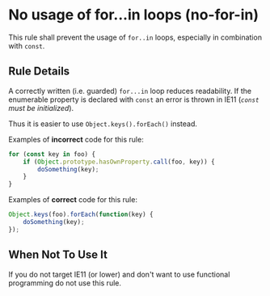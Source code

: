# No usage of for...in loops (no-for-in)

This rule shall prevent the usage of `for..in` loops, especially in combination with `const`.


## Rule Details

A correctly written (i.e. guarded) `for...in` loop reduces readability. If the enumerable property is declared with `const` an error is thrown in IE11 (*`const` must be initialized*).

Thus it is easier to use `Object.keys().forEach()` instead.

Examples of **incorrect** code for this rule:

```js
for (const key in foo) {
    if (Object.prototype.hasOwnProperty.call(foo, key)) {
        doSomething(key);
    }
}
```

Examples of **correct** code for this rule:

```js
Object.keys(foo).forEach(function(key) {
    doSomething(key);
});
```


## When Not To Use It

If you do not target IE11 (or lower) and don't want to use functional programming do not use this rule.
